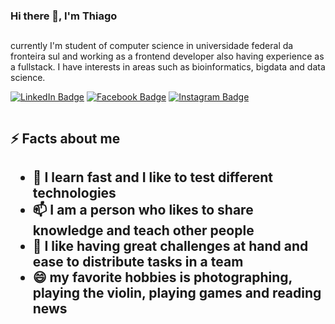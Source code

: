### Hi there 👋, I'm Thiago


##

<p>currently I'm student of computer science in universidade federal da fronteira sul and working as a frontend developer also having experience as a fullstack. I have interests in areas such as bioinformatics, bigdata and data science.</p>

<a href="https://www.linkedin.com/in/thiago-henrique-ferreira-correa-706b0389/" target="_blank" rel="noreferrer"><img src="https://img.shields.io/badge/-thiago%20henrique%20ferreira%20correa-blue?style=flat-square&amp;labelColor=0077B5&amp;logo=LinkedIn&amp;link=https://www.linkedin.com/in/thiago-henrique-ferreira-correa-706b0389/" alt="LinkedIn Badge"></a> 
<a href="https://facebook.com/thiago.corr" target="_blank" rel="noreferrer"><img src="https://img.shields.io/badge/-thiago.corr-blue?style=flat&labelColor=1ca0f1&logo=facebook&logoColor=white&link=https://www.facebook.com/thiago.corr/" alt="Facebook Badge"></a> 
<a href="https://instagram.com/indiefarofinha" target="_blank" rel="noreferrer"><img src="https://img.shields.io/badge/-%40indiefarofinha-%23A020F0%09?style=flat&logo=instagram&logoColor=white&link=https://instagram.com/indiefarofinha/" alt="Instagram Badge"></a>

<img scr="https://giphy.com/explore/6k-program-of-ruffy-biazon" width="480">
<h2>⚡ Facts about me <h2>
<p>
    <ul>
        <li>🔭 I learn fast and I like to test different technologies</li>
        <li>📫 I am a person who likes to share knowledge and teach other people </li>
        <li>🌱 I like having great challenges at hand and ease to distribute tasks in a team </li>
        <li>😄 my favorite hobbies is photographing, playing the violin, playing games and reading news</li>
    </ul>
</p>
<!--
**tiodospc/tiodospc** is a ✨ _special_ ✨ repository because its `README.md` (this file) appears on your GitHub profile.

Here are some ideas to get you started:

- 🔭 I’m currently working on ...
- 🌱 I’m currently learning ...t
- 📫 How to reach me: ...
- 😄 Pronouns: ...
- ⚡ Fun fact: ...
- 

-->
